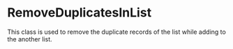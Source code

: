 # RemoveDuplicatesInList
This class is used to remove the duplicate records of the list while adding to the another list.
